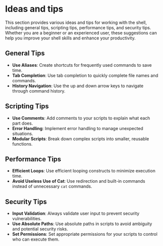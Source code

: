 # Ideas and tips

This section provides various ideas and tips for working with the shell, including general tips, scripting tips, performance tips, and security tips. Whether you are a beginner or an experienced user, these suggestions can help you improve your shell skills and enhance your productivity.

## General Tips
- **Use Aliases**: Create shortcuts for frequently used commands to save time.
- **Tab Completion**: Use tab completion to quickly complete file names and commands.
- **History Navigation**: Use the up and down arrow keys to navigate through command history.

## Scripting Tips
- **Use Comments**: Add comments to your scripts to explain what each part does.
- **Error Handling**: Implement error handling to manage unexpected situations.
- **Modular Scripts**: Break down complex scripts into smaller, reusable functions.

## Performance Tips
- **Efficient Loops**: Use efficient looping constructs to minimize execution time.
- **Avoid Useless Use of Cat**: Use redirection and built-in commands instead of unnecessary `cat` commands.

## Security Tips
- **Input Validation**: Always validate user input to prevent security vulnerabilities.
- **Use Absolute Paths**: Use absolute paths in scripts to avoid ambiguity and potential security risks.
- **Set Permissions**: Set appropriate permissions for your scripts to control who can execute them.